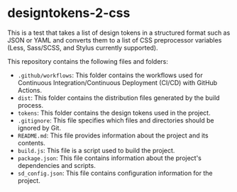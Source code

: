 # designtokens-2-css

This is a test that takes a list of design tokens in a structured format such as JSON or YAML and converts them to a list of CSS preprocessor variables (Less, Sass/SCSS, and Stylus currently supported).

This repository contains the following files and folders:

- `.github/workflows`: This folder contains the workflows used for Continuous Integration/Continuous Deployment (CI/CD) with GitHub Actions.
- `dist`: This folder contains the distribution files generated by the build process.
- `tokens`: This folder contains the design tokens used in the project.
- `.gitignore`: This file specifies which files and directories should be ignored by Git.
- `README.md`: This file provides information about the project and its contents.
- `build.js`: This file is a script used to build the project.
- `package.json`: This file contains information about the project's dependencies and scripts.
- `sd_config.json`: This file contains configuration information for the project.

